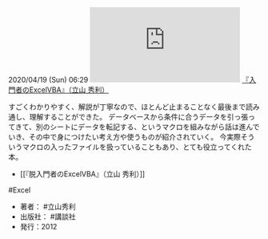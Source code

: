 2020/04/19 (Sun) 06:29
[![](https://gyazo.com/d2f3968b3eb289c92917b3458002ea71.img)](http://amzn.to/2XMyjA8)
[『入門者のExcelVBA』（立山 秀利）](https://amzn.to/2XMyjA8)

すごくわかりやすく、解説が丁寧なので、ほとんど止まることなく最後まで読み通し、理解することができた。
データベースから条件に合うデータを引っ張ってきて、別のシートにデータを転記する、というマクロを組みながら話は進んでいき、その中で身につけたい考え方や使うものが紹介されていく。
今実際そういうマクロの入ったファイルを扱っていることもあり、とても役立ってくれた本。

- [[『脱入門者のExcelVBA』（立山 秀利）]]

#Excel

- 著者： #立山秀利
- 出版社： #講談社
- 発行：2012

